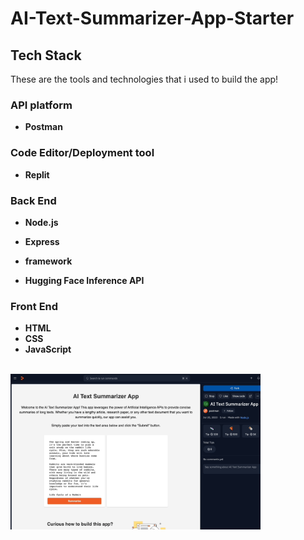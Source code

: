 # AI-Text-Summarizer-App-Starter
## Tech Stack

These are the tools and technologies that i used to build the app!

### API platform

* **Postman** 

### Code Editor/Deployment tool

* **Replit** 

### Back End

* **Node.js** 
* **Express**
* **framework**

* **Hugging Face Inference API** 

### Front End

* **HTML**
* **CSS**
* **JavaScript**

<br><img align="left" alt="coding" width="400" src="outcome.gif">
